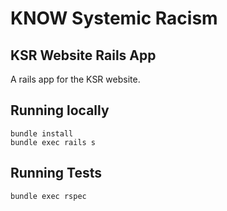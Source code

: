 # KNOW Systemic Racism

## KSR Website Rails App

A rails app for the KSR website.

## Running locally

```
bundle install
bundle exec rails s
```

## Running Tests

`bundle exec rspec`
